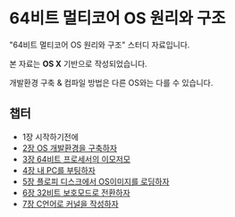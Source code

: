 # 64비트 멀티코어 OS 원리와 구조
"64비트 멀티코어 OS 원리와 구조" 스터디 자료입니다.

본 자료는 **OS X** 기반으로 작성되었습니다.

개발환경 구축 & 컴파일 방법은 다른 OS와는 다를 수 있습니다.

## 챕터
 - 1장 시작하기전에
 - [2장 OS 개발환경을 구축하자](https://github.com/HIPERCUBE/64bit-Multicore-OS/blob/master/book/Ch2개발환경구축.md)
 - [3장 64비트 프로세서의 이모저모](https://github.com/HIPERCUBE/64bit-Multicore-OS/blob/master/book/Ch3_64비트%20프로세서의%20이모저모.md)
 - [4장 내 PC를 부팅하자](https://github.com/HIPERCUBE/64bit-Multicore-OS/blob/master/book/Ch4_내%20PC를%20부팅하자.md)
 - [5장 플로피 디스크에서 OS이미지를 로딩하자](https://github.com/HIPERCUBE/64bit-Multicore-OS/blob/master/book/Ch5_플로피%20디스크에서%20OS이미지를%20로딩하자.md)
 - [6장 32비트 보호모드로 전환하자](https://github.com/HIPERCUBE/64bit-Multicore-OS/blob/master/book/Ch6_32비트%20보호%20모드로%20전환하자.md)
 - [7장 C언어로 커널을 작성하자](https://github.com/HIPERCUBE/64bit-Multicore-OS/blob/master/book/Ch7_C언어로%20커널을%20작성하자.md)
